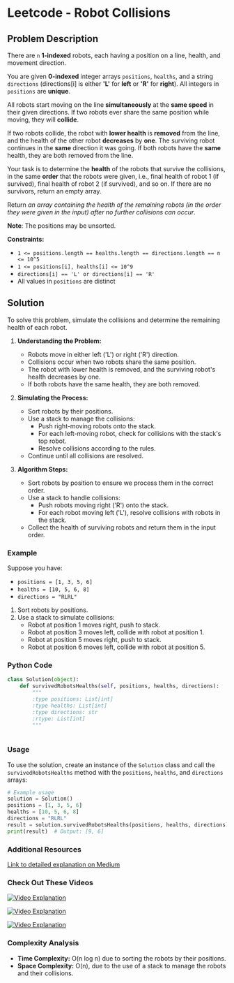 # Leetcode - Robot Collisions

## Problem Description

There are `n` **1-indexed** robots, each having a position on a line, health, and movement direction.

You are given **0-indexed** integer arrays `positions`, `healths`, and a string `directions` (directions[i] is either **'L'** for **left** or **'R'** for **right**). All integers in `positions` are **unique**.

All robots start moving on the line **simultaneously** at the **same speed** in their given directions. If two robots ever share the same position while moving, they will **collide**.

If two robots collide, the robot with **lower health** is **removed** from the line, and the health of the other robot **decreases** by **one**. The surviving robot continues in the **same** direction it was going. If both robots have the **same** health, they are both removed from the line.

Your task is to determine the **health** of the robots that survive the collisions, in the same **order** that the robots were given, i.e., final health of robot 1 (if survived), final health of robot 2 (if survived), and so on. If there are no survivors, return an empty array.

Return *an array containing the health of the remaining robots (in the order they were given in the input) after no further collisions can occur*.

**Note**: The positions may be unsorted.

**Constraints:**
- `1 <= positions.length == healths.length == directions.length == n <= 10^5`
- `1 <= positions[i], healths[i] <= 10^9`
- `directions[i] == 'L' or directions[i] == 'R'`
- All values in `positions` are distinct

## Solution

To solve this problem, simulate the collisions and determine the remaining health of each robot.

1. **Understanding the Problem:**
   - Robots move in either left ('L') or right ('R') direction.
   - Collisions occur when two robots share the same position.
   - The robot with lower health is removed, and the surviving robot's health decreases by one.
   - If both robots have the same health, they are both removed.

2. **Simulating the Process:**
   - Sort robots by their positions.
   - Use a stack to manage the collisions:
     - Push right-moving robots onto the stack.
     - For each left-moving robot, check for collisions with the stack's top robot.
     - Resolve collisions according to the rules.
   - Continue until all collisions are resolved.

3. **Algorithm Steps:**
   - Sort robots by position to ensure we process them in the correct order.
   - Use a stack to handle collisions:
     - Push robots moving right ('R') onto the stack.
     - For each robot moving left ('L'), resolve collisions with robots in the stack.
   - Collect the health of surviving robots and return them in the input order.

### Example

Suppose you have:
- `positions = [1, 3, 5, 6]`
- `healths = [10, 5, 6, 8]`
- `directions = "RLRL"`

1. Sort robots by positions.
2. Use a stack to simulate collisions:
   - Robot at position 1 moves right, push to stack.
   - Robot at position 3 moves left, collide with robot at position 1.
   - Robot at position 5 moves right, push to stack.
   - Robot at position 6 moves left, collide with robot at position 5.

### Python Code

```python
class Solution(object):
    def survivedRobotsHealths(self, positions, healths, directions):
        """
        :type positions: List[int]
        :type healths: List[int]
        :type directions: str
        :rtype: List[int]
        """
        
```

### Usage

To use the solution, create an instance of the `Solution` class and call the `survivedRobotsHealths` method with the `positions`, `healths`, and `directions` arrays:

```python
# Example usage
solution = Solution()
positions = [1, 3, 5, 6]
healths = [10, 5, 6, 8]
directions = "RLRL"
result = solution.survivedRobotsHealths(positions, healths, directions)
print(result)  # Output: [9, 6]
```

### Additional Resources

[Link to detailed explanation on Medium](https://medium.com/@ashwinmani37/robot-collisions-problem-leetcode-2751-be4fc2a44de6)

### Check Out These Videos

[![Video Explanation](https://img.youtube.com/vi/FMV5Pp0tdXY/mqdefault.jpg)](https://youtu.be/FMV5Pp0tdXY)

[![Video Explanation](https://img.youtube.com/vi/kLjAWG1Je-c/mqdefault.jpg)](https://youtu.be/kLjAWG1Je-c)

[![Video Explanation](https://img.youtube.com/vi/xgojcwRX4Tg/mqdefault.jpg)](https://youtu.be/xgojcwRX4Tg)

### Complexity Analysis

- **Time Complexity:** O(n log n) due to sorting the robots by their positions.
- **Space Complexity:** O(n), due to the use of a stack to manage the robots and their collisions.